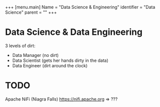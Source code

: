 +++
[menu.main]
Name = "Data Science & Engineering"
identifier = "Data Science"
parent = ""
+++

# Data Science & Data Engineering

3 levels of dirt:
- Data Manager (no dirt)
- Data Scientist (gets her hands dirty in the data)
- Data Engineer (dirt around the clock)

# TODO
Apache NiFi (Niagra Falls) https://nifi.apache.org => ???